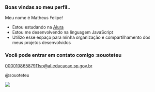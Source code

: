 ### Boas vindas ao meu perfil..

Meu nome é Matheus Felipe!

- Estou estudando na [Alura](https://www.alura.com.br)
- Estou me desenvolvendo na linguagem JavaScript
- Utilizo esse espaço para minha organização e compartilhamento dos meus projetos desenvolvidos

### Você pode entrar em contato comigo :souoteteu

00001086587911sp@al.educacao.sp.gov.br

@souoteteu

![]([https://tenor.com/b0bBq.gif](https://i.giphy.com/media/v1.Y2lkPTc5MGI3NjExZ3A0ZXVzaGFwbDM3cnd6dGxiaWthYzZ3NGY3MThpanlxNWM1Z2V5cSZlcD12MV9pbnRlcm5hbF9naWZfYnlfaWQmY3Q9Zw/3o6gE0QSc6H9DyplqE/giphy.gif))
